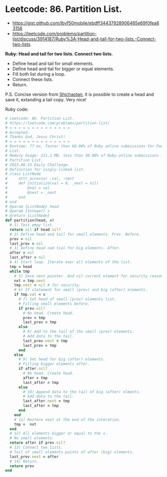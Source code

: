 # Leetcode: 86. Partition List.

- https://gist.github.com/lbvf50mobile/ebdff34437928906465e69f0fea63156
- https://leetcode.com/problems/partition-list/discuss/3914187/Ruby%3A-Head-and-tail-for-two-lists.-Connect-two-lists.

**Ruby: Head and tail for two lists. Connect two lists.**

- Define head and tail for small elements.
- Define head and tial for bigger or equal elements.
- Fill both list during a loop.
- Connect these lists.
- Return.

P.S. Concise version from [Shichaotan](https://leetcode.com/problems/partition-list/discuss/29185/Very-concise-one-pass-solution),
it is possible to create a head and save it, extanding a tail copy. Very nice!

Ruby code:
```Ruby
# Leetcode: 86. Partition List.
# https://leetcode.com/problems/partition-list/
# = = = = = = = = = = = = = =
# Accepted.
# Thanks God, Jesus Christ!
# = = = = = = = = = = = = = =
# Runtime: 77 ms, faster than 60.00% of Ruby online submissions for Partition
# List.
# Memory Usage: 211.1 MB, less than 30.00% of Ruby online submissions for
# Partition List.
# 2023.08.15 Daily Challenge.
# Definition for singly-linked list.
# class ListNode
#     attr_accessor :val, :next
#     def initialize(val = 0, _next = nil)
#         @val = val
#         @next = _next
#     end
# end
# @param {ListNode} head
# @param {Integer} x
# @return {ListNode}
def partition(head, x)
  # 1) Test empy list.
  return nil if head.nil?
  # 2) Define head and tail for small elements. Prev. Before.
  prev = nil
  last_prev = nil
  # 3) Define head nad tial for big elements. After. 
  after = nil
  last_after = nil
  # 4) Start loop. Iterate over all elements of the list. 
  tmp = head
  while tmp
    # 5) Save next pointer. And nil current element for security reasons.
    nxt = tmp.next
    tmp.next = nil # for security.
    # 6) If statement for small (prev) and big (after) elements.
    if tmp.val < x
      # 7) Set head of small (prev) elements list.
      # Filling small elements before.
      if prev.nil?
        # No head. Create head.
        prev = tmp
        last_prev = tmp
      else
        # 8) Add to the tail of the small (prev) elements.
        # Add data to the tail.
        last_prev.next = tmp
        last_prev = tmp
      end
    else
      # 9) Set head for big (after) elements.
      # Filling bigger elements after.
      if after.nil?
        # No head. Create head.
        after = tmp
        last_after = tmp
      else
        # 10) Append data to the tail of big (after) elments.
        # Add data to the tail.
        last_after.next = tmp
        last_after = tmp
      end
    end
    # 11) Restore next at the end of the interation.
    tmp =  nxt
  end
  # 12) All elements bigger or equal to the x.
  # No small eleemnts.
  return after if prev.nil?
  # 13) Connect two lists.
  # Tail of small elements points of after (big) elements.
  last_prev.next = after
  # 14) Return.
  return prev
end
```
